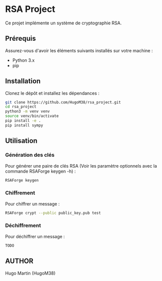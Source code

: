 # RSA Project

Ce projet implémente un système de cryptographie RSA.

## Prérequis

Assurez-vous d'avoir les éléments suivants installés sur votre machine :

- Python 3.x
- pip

## Installation

Clonez le dépôt et installez les dépendances :

```bash
git clone https://github.com/HugoM38/rsa_project.git
cd rsa_project
python3 -m venv venv
source venv/bin/activate
pip install -e .
pip install sympy 
```

## Utilisation

### Génération des clés

Pour générer une paire de clés RSA (Voir les paramètre optionnels avec la commande RSAForge keygen -h) :

```bash
RSAForge keygen  
```

### Chiffrement

Pour chiffrer un message :

```bash
RSAForge crypt --public public_key.pub test
```

### Déchiffrement

Pour déchiffrer un message :

```bash
TODO
```

## AUTHOR

Hugo Martin (HugoM38)
